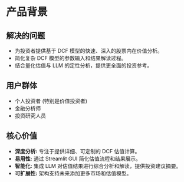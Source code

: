 # 产品背景

## 解决的问题
- 为投资者提供基于 DCF 模型的快速、深入的股票内在价值分析。
- 简化复杂 DCF 模型的参数输入和结果解读过程。
- 结合量化估值与 LLM 的定性分析，提供更全面的投资参考。

## 用户群体
- 个人投资者 (特别是价值投资者)
- 金融分析师
- 投资研究人员

## 核心价值
- **深度分析:** 专注于提供详细、可定制的 DCF 估值计算。
- **易用性:** 通过 Streamlit GUI 简化估值流程和结果展示。
- **智能化:** 集成 LLM 对估值结果进行综合分析和解读，提供投资建议摘要。
- **可扩展性:** 架构支持未来添加更多市场和估值模型。
